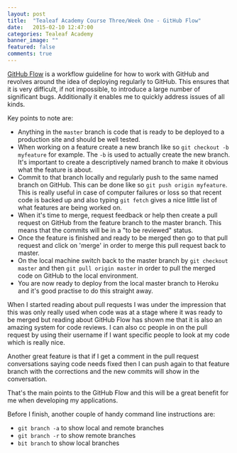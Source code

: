 ```yaml
---
layout: post
title:  "Tealeaf Academy Course Three/Week One - GitHub Flow"
date:   2015-02-10 12:47:00
categories: Tealeaf Academy
banner_image: ""
featured: false
comments: true
---
```


[GitHub Flow](http://scottchacon.com/2011/08/31/github-flow.html) is a workflow guideline for how to work with GitHub and revolves around the idea of deploying regularly to GitHub.  This ensures that it is very difficult, if not impossible, to introduce a large number of significant bugs.  Additionally it enables me to quickly address issues of all kinds.

<!--more-->

Key points to note are:

- Anything in the ```master``` branch is code that is ready to be deployed to a production site and should be well tested. 
- When working on a feature create a new branch like so ```git checkout -b myfeature``` for example.  The ```-b``` is used to actually create the new branch.  It's important to create a descriptively named branch to make it obvious what the feature is about.
- Commit to that branch locally and regularly push to the same named branch on GitHub.  This can be done like so ```git push origin myfeature```.  This is really useful in case of computer failures or loss so that recent code is backed up and also typing ```git fetch``` gives a nice little list of what features are being worked on.
-  When it's time to merge, request feedback or help then create a pull request on GitHub from the feature branch to the master branch.  This means that the commits will be in a "to be reviewed" status.
- Once the feature is finished and ready to be merged then go to that pull request and click on 'merge' in order to merge this pull request back to master.
- On the local machine switch back to the master branch by ```git checkout master``` and then ```git pull origin master``` in order to pull the merged code on GitHub to the local environment.
- You are now ready to deploy from the local master branch to Heroku and it's good practise to do this straight away.

When I started reading about pull requests I was under the impression that this was only really used when code was at a stage where it was ready to be merged but reading about GitHub Flow has shown me that it is also an amazing system for code reviews.  I can also cc people in on the pull request by using their username if I want specific people to look at my code which is really nice.

Another great feature is that if I get a comment in the pull request conversations saying code needs fixed then I can push again to that feature branch with the corrections and the new commits will show in the conversation.

That's the main points to the GitHub Flow and this will be a great benefit for me when developing my applications.

Before I finish, another couple of handy command line instructions are:

- ```git branch -a``` to show local and remote branches
- ```git branch -r``` to show remote branches
- ```bit branch``` to show local branches